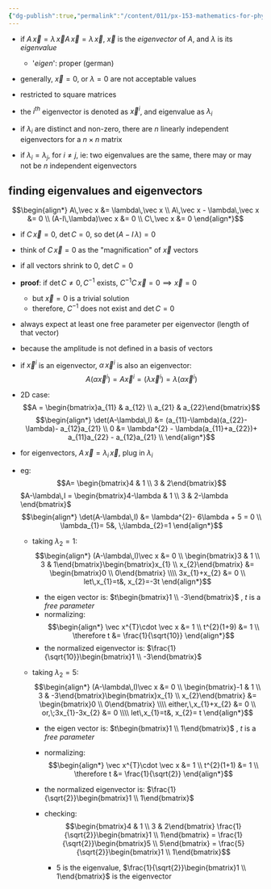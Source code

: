 ```yaml
---
{"dg-publish":true,"permalink":"/content/011/px-153-mathematics-for-physicists/term-2/px-153-k-linear-algebra/px-153-k12-eigenvectors-and-eigenvalues/","noteIcon":"1","created":"2025-08-27T13:14:00.594+01:00","updated":"2024-11-26T19:40:31.000+00:00"}
---
```


- if $A\,\vec x = \lambda\,\vec xA\,\vec x = \lambda\,\vec x$, $\vec x$ is the *eigenvector* of $A$, and $\lambda$ is its *eigenvalue*
	- '*eigen*': proper (german)
- generally, $\vec x=0$, or $\lambda=0$ are not acceptable values
- restricted to square matrices

- the $i^{th}$ eigenvector is denoted as $\vec x^{i}$, and eigenvalue as $\lambda_{i}$
- if $\lambda_{i}$ are distinct and non-zero, there are $n$ linearly independent eigenvectors for a $n\times n$ matrix
- if $\lambda_{i}=\lambda_{j}$, for $i\neq j$, ie: two eigenvalues are the same, there may or may not be $n$ independent eigenvectors

## finding eigenvalues and eigenvectors
$$\begin{align*}
	A\,\vec x &= \lambda\,\vec x \\
	A\,\vec x - \lambda\,\vec x &= 0 \\
	(A-I\,\lambda)\vec x &= 0 \\
	C\,\vec x &= 0
\end{align*}$$
- if $C\,\vec x=0$, $\det C =0$, so $\det(A-I\,\lambda)=0$
- think of $C\,\vec x=0$ as the "magnification" of $\vec x$ vectors
- if all vectors shrink to $0$, $\det C=0$
- **proof**: if $\det C \neq 0,\, C^{-1}$ exists, $C^{-1}C\,\vec x=0 \implies \vec x=0$
	- but $\vec x=0$ is a trivial solution
	- therefore, $C^{-1}$ does not exist and $\det C=0$

- always expect at least one free parameter per eigenvector (length of that vector)
- because the amplitude is not defined in a basis of vectors
- if $\vec x^{i}$ is an eigenvector, $\alpha\,\vec x^{i}$ is also an eigenvector:
$$A(\alpha\vec x^{i}) = A\vec x^{i}= (\lambda\vec x^{i}) = \lambda(\alpha\vec x^{i})$$

- 2D case:
	$$A = \begin{bmatrix}a_{11} & a_{12} \\ a_{21} & a_{22}\end{bmatrix}$$
	$$\begin{align*}
		\det(A-\lambda\,I) &= (a_{11}-\lambda)(a_{22}-\lambda)- a_{12}a_{21} \\
		0 &= \lambda^{2} - \lambda(a_{11}+a_{22})+ a_{11}a_{22} - a_{12}a_{21} \\
	\end{align*}$$
- for eigenvectors, $A\,\vec x = \lambda_{i}\,\vec x$, plug in $\lambda_{i}$ 

- eg:
$$A= \begin{bmatrix}4 & 1 \\ 3 & 2\end{bmatrix}$$
	$A-\lambda\,I = \begin{bmatrix}4-\lambda & 1 \\ 3 & 2-\lambda \end{bmatrix}$
	$$\begin{align*}
		\det(A-\lambda\,I) &= \lambda^{2}- 6\lambda + 5 = 0 \\
		\lambda_{1}= 5&, \;\lambda_{2}=1 
	\end{align*}$$
	- taking $\lambda_{2}=1:$
$$\begin{align*}
			(A-\lambda\,I)\vec x &= 0 \\
			\begin{bmatrix}3 & 1 \\ 3 & 1\end{bmatrix}\begin{bmatrix}x_{1} \\ x_{2}\end{bmatrix} &= \begin{bmatrix}0 \\ 0\end{bmatrix} \\\\
			3x_{1}+x_{2} &= 0 \\
			let\,x_{1}=t&, x_{2}=-3t
		\end{align*}$$
		- the eigen vector is: $t\begin{bmatrix}1 \\ -3\end{bmatrix}$ , $t$ is a *free parameter*
		- normalizing:
$$\begin{align*}
			\vec x^{T}\cdot \vec x &= 1 \\
			t^{2}(1+9) &= 1 \\
			\therefore t &= \frac{1}{\sqrt{10}}
		\end{align*}$$
		- the normalized eigenvector is: $\frac{1}{\sqrt{10}}\begin{bmatrix}1 \\ -3\end{bmatrix}$
	
	- taking $\lambda_{2}=5:$
$$\begin{align*}
			(A-\lambda\,I)\vec x &= 0 \\
			\begin{bmatrix}-1 & 1 \\ 3 & -3\end{bmatrix}\begin{bmatrix}x_{1} \\ x_{2}\end{bmatrix} &= \begin{bmatrix}0 \\ 0\end{bmatrix} \\\\
			either,\,x_{1}+x_{2} &= 0 \\
			or,\;3x_{1}-3x_{2} &= 0 \\\\
			let\,x_{1}=t&, x_{2}= t
		\end{align*}$$
		- the eigen vector is: $t\begin{bmatrix}1 \\ 1\end{bmatrix}$ , $t$ is a *free parameter*
		- normalizing:
$$\begin{align*}
			\vec x^{T}\cdot \vec x &= 1 \\
			t^{2}(1+1) &= 1 \\
			\therefore t &= \frac{1}{\sqrt{2}}
		\end{align*}$$
		- the normalized eigenvector is: $\frac{1}{\sqrt{2}}\begin{bmatrix}1 \\ 1\end{bmatrix}$
	
		- checking:
$$\begin{bmatrix}4 & 1 \\ 3 & 2\end{bmatrix} \frac{1}{\sqrt{2}}\begin{bmatrix}1 \\ 1\end{bmatrix} = \frac{1}{\sqrt{2}}\begin{bmatrix}5 \\ 5\end{bmatrix} = \frac{5}{\sqrt{2}}\begin{bmatrix}1 \\ 1\end{bmatrix}$$
			- $5$ is the eigenvalue, $\frac{1}{\sqrt{2}}\begin{bmatrix}1 \\ 1\end{bmatrix}$ is the eigenvector
 
